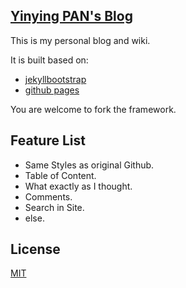 
## [Yinying PAN's Blog](http://yinying.github.io/)

This is my personal blog and wiki.

It is built based on:

- [jekyllbootstrap](http://jekyllbootstrap.com)
- [github pages](https://pages.github.com)

You are welcome to fork the framework.


## Feature List

* Same Styles as original Github.
* Table of Content.
* What exactly as I thought.
* Comments.
* Search in Site.
* else.

## License

[MIT](http://opensource.org/licenses/MIT)
